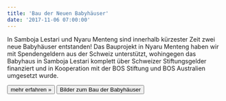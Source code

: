 ```yaml
---
title: 'Bau der Neuen Babyhäuser'
date: '2017-11-06 07:00:00'
---
```


In Samboja Lestari und Nyaru Menteng sind innerhalb kürzester Zeit zwei neue Babyhäuser entstanden! Das Bauprojekt in Nyaru Menteng haben wir mit Spendengeldern aus der Schweiz unterstützt, wohingegen das Babyhaus in Samboja Lestari komplett über Schweizer Stiftungsgelder finanziert und in Kooperation mit der BOS Stiftung und BOS Australien umgesetzt wurde.  



[<button class="bos-button large info float-right space-left" id="babyhaeuser">mehr erfahren »</button>](babyhaeuser.html)
[<button class="bos-button large info float-right space-left" id="babyhaeuser-bilder">Bilder zum Bau der Babyhäuser</button>](http://www.bos-schweiz.ch/de/projekte/bauprojekte/babyhaeuser/bau-babyhaeuser.htm)